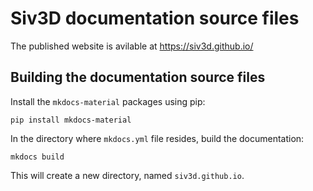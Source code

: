 # Siv3D documentation source files

The published website is avilable at https://siv3d.github.io/

## Building the documentation source files
Install the `mkdocs-material` packages using pip:
```
pip install mkdocs-material
```
In the directory where `mkdocs.yml` file resides, build the documentation:
```
mkdocs build
```
This will create a new directory, named `siv3d.github.io`.
